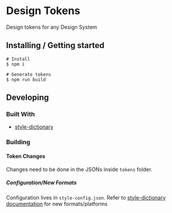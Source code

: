 # Design Tokens

Design tokens for any Design System

## Installing / Getting started

```shell
# Install
$ npm i

# Generate tokens
$ npm run build
```

## Developing

### Built With

- [style-dictionary](https://github.com/amzn/style-dictionary)

### Building

#### Token Changes

Changes need to be done in the JSONs inside `tokens` folder.

##### Configuration/New Formats

Configuration lives in `style-config.json`. Refer to [style-dictionary documentation](https://amzn.github.io/style-dictionary/#/package_structure?id=configjson) for new formats/platforms
